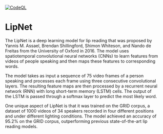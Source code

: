 [![CodeQL](https://github.com/pininduwk/LipNet/actions/workflows/codeql.yml/badge.svg)](https://github.com/pininduwk/LipNet/actions/workflows/codeql.yml)

# LipNet

The LipNet is a deep learning model for lip reading that was proposed by Yannis M. Assael, Brendan Shillingford, Shimon Whiteson, and Nando de Freitas from the University of Oxford in 2016. The model uses spatiotemporal convolutional neural networks (CNNs) to learn features from videos of people speaking and then maps these features to corresponding words.

The model takes as input a sequence of 75 video frames of a person speaking and processes each frame using three consecutive convolutional layers. The resulting feature maps are then processed by a recurrent neural network (RNN) with long short-term memory (LSTM) cells. The output of the LSTM is passed through a softmax layer to predict the most likely word.

One unique aspect of LipNet is that it was trained on the GRID corpus, a dataset of 1000 videos of 34 speakers recorded in four different positions and under different lighting conditions. The model achieved an accuracy of 95.2% on the GRID corpus, outperforming previous state-of-the-art lip reading models.


